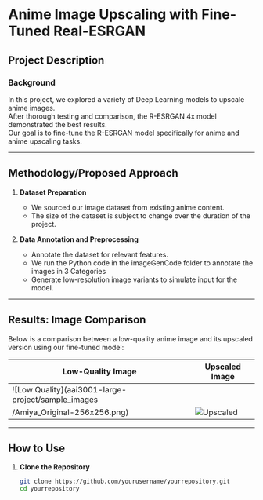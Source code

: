 # Anime Image Upscaling with Fine-Tuned Real-ESRGAN

## Project Description

### Background  
In this project, we explored a variety of Deep Learning models to upscale anime images.  
After thorough testing and comparison, the R-ESRGAN 4x model demonstrated the best results.  
Our goal is to fine-tune the R-ESRGAN model specifically for anime and anime upscaling tasks.

---

## Methodology/Proposed Approach

1. **Dataset Preparation**  
   - We sourced our image dataset from existing anime content.
   - The size of the dataset is subject to change over the duration of the project.  

2. **Data Annotation and Preprocessing**  
   - Annotate the dataset for relevant features.
   - We run the Python code in the imageGenCode folder to annotate the images in 3 Categories
   - Generate low-resolution image variants to simulate input for the model.

---

## Results: Image Comparison

Below is a comparison between a low-quality anime image and its upscaled version using our fine-tuned model:

| Low-Quality Image | Upscaled Image |
|--------------------|----------------|
| ![Low Quality](aai3001-large-project/sample_images
/Amiya_Original-256x256.png) | ![Upscaled](insert_upscaled_image_path_here) |

---

## How to Use

1. **Clone the Repository**  
   ```bash
   git clone https://github.com/yourusername/yourrepository.git
   cd yourrepository
